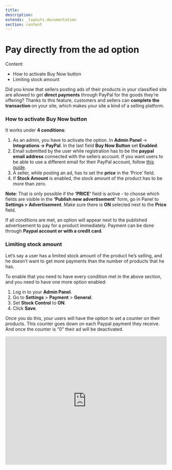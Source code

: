 ```yaml
---
title:
description:
extends: _layouts.documentation
section: content
---
```


# Pay directly from the ad option

Content:
-   How to activate Buy Now button
-   Limiting stock amount

Did you know that sellers posting ads of their products in your classified site are allowed to get  **direct payments**  through PayPal for the goods they’re offering? Thanks to this feature, customers and sellers can  **complete the transaction**  on your site, which makes your site a kind of a selling platform.

### How to activate Buy Now button

It works under  **4 conditions**:

1.  As an admin, you have to activate the option. In  **Admin Panel**  ->  **Integrations -> PayPal**. In the last field  **Buy Now Button**  set  **Enabled**.
2.  Email submitted by the user while registration has to be the  **paypal email address**  connected with the sellers account. If you want users to be able to use a different email for their PayPal account, follow  [this guide](custom-fields-paypal-email-for-users).
3.  A seller, while posting an ad, has to set the  **price**  in the ‘Price’ field.
4.  If  **Stock Amount**  is enabled, the stock amount of the product has to be more than zero.
    
**Note**:  That is only possible if the  **‘PRICE’**  field is active - to choose which fields are visible in the **‘Publish new advertisement’** form, go in Panel to  **Settings > Advertisement**. Make sure there is  **ON**  selected next to the  **Price**  field.

If all conditions are met, an option will appear next to the published advertisement to pay for a product immediately. Payment can be done through  **Paypal account or with a credit card**.


### Limiting stock amount

Let’s say a user has a limited stock amount of the product he’s selling, and he doesn’t want to get more payments than the number of products that he has.

To enable that you need to have every condition met in the above section, and you need to have one more option enabled:

1.  Log in to your  **Admin Panel**.
2.  Go to  **Settings**  >  **Payment**  >  **General**.
3.  Set  **Stock Control**  to  **ON**.
4.  Click  **Save**.

Once you do this, your users will have the option to set a counter on their products. This counter goes down on each Paypal payment they receive. And once the counter is “0” their ad will be deactivated.



<iframe width="100%" height="400px" src="https://www.youtube.com/embed/mwRbp8OVVMw" title="Yclas video" frameborder="0" allow="accelerometer; autoplay; clipboard-write; encrypted-media; gyroscope; picture-in-picture" allowfullscreen></iframe>
 
